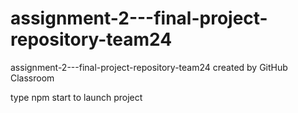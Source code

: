 # assignment-2---final-project-repository-team24
assignment-2---final-project-repository-team24 created by GitHub Classroom

type npm start to launch project
